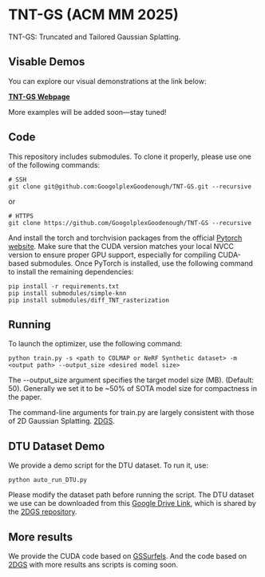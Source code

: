 # TNT-GS (ACM MM 2025)
TNT-GS: Truncated and Tailored Gaussian Splatting.

## Visable Demos

You can explore our visual demonstrations at the link below:

[**TNT-GS Webpage**](https://googolplexgoodenough.github.io/TNT-GS-webpage/)

More examples will be added soon—stay tuned!

## Code


This repository includes submodules. To clone it properly, please use one of the following commands:
```shell
# SSH
git clone git@github.com:GoogolplexGoodenough/TNT-GS.git --recursive
```
or
```shell
# HTTPS
git clone https://github.com/GoogolplexGoodenough/TNT-GS --recursive
```

And install the torch and torchvision packages from the official [Pytorch website](https://pytorch.org/). Make sure that the CUDA version matches your local NVCC version to ensure proper GPU support, especially for compiling CUDA-based submodules.
Once PyTorch is installed, use the following command to install the remaining dependencies:
```shell
pip install -r requirements.txt
pip install submodules/simple-knn
pip install submodules/diff_TNT_rasterization
```

## Running

To launch the optimizer, use the following command:

```shell
python train.py -s <path to COLMAP or NeRF Synthetic dataset> -m <output path> --output_size <desired model size>
```

The --output_size argument specifies the target model size (MB). (Default: 50). Generally we set it to be ~50% of SOTA model size for compactness in the paper.

The command-line arguments for train.py are largely consistent with those of 2D Gaussian Splatting. [2DGS](https://github.com/hbb1/2d-gaussian-splatting).


## DTU Dataset Demo

We provide a demo script for the DTU dataset. To run it, use:

```shell
python auto_run_DTU.py
```

Please modify the dataset path before running the script. The DTU dataset we use can be downloaded from this [Google Drive Link](https://drive.google.com/drive/folders/1SJFgt8qhQomHX55Q4xSvYE2C6-8tFll9), which is shared by the [2DGS repository](https://github.com/hbb1/2d-gaussian-splatting).


## More results

We provide the CUDA code based on [GSSurfels](https://github.com/turandai/gaussian_surfels.git). And the code based on [2DGS](https://github.com/hbb1/2d-gaussian-splatting) with more results ans scripts is coming soon.
